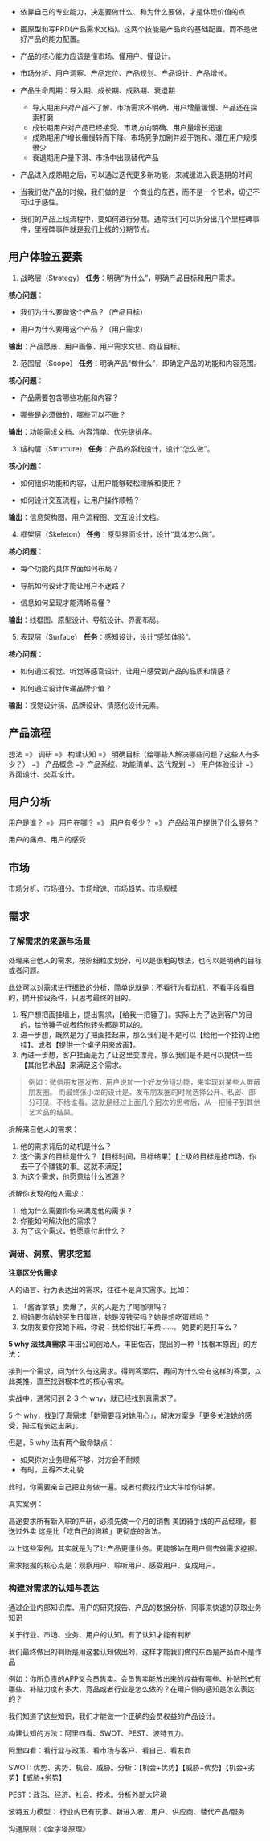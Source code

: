 - 依靠自己的专业能力，决定要做什么、和为什么要做，才是体现价值的点

- 画原型和写PRD(产品需求文档)。这两个技能是产品岗的基础配置，而不是做好产品的能力配置。

- 产品的核心能力应该是懂市场、懂用户、懂设计。

- 市场分析、用户洞察、产品定位、产品规划、产品设计、产品增长。

- 产品生命周期：导入期、成长期、成熟期、衰退期
  - 导入期用户对产品不了解、市场需求不明确、用户增量缓慢、产品还在探索打磨
  - 成长期用户对产品已经接受、市场方向明确、用户量增长迅速
  - 成熟期用户增长缓慢转而下降、市场竞争加剧并趋于饱和、潜在用户规模很少
  - 衰退期用户量下滑、市场中出现替代产品

- 产品进入成熟期之后，可以通过迭代更多新功能，来减缓进入衰退期的时间

- 当我们做产品的时候，我们做的是一个商业的东西，而不是一个艺术，切记不可过于感性。

- 我们的产品上线流程中，要如何进行分期。通常我们可以拆分出几个里程碑事件，里程碑事件就是我们上线的分期节点。

## 用户体验五要素

1. 战略层（Strategy）
**任务**：明确“为什么”，明确产品目标和用户需求。

**核心问题**：

- 我们为什么要做这个产品？（产品目标）

- 用户为什么要用这个产品？（用户需求）

**输出**：产品愿景、用户画像、用户需求文档、商业目标。

2. 范围层（Scope）
**任务**：明确产品“做什么”，即确定产品的功能和内容范围。

**核心问题**：

- 产品需要包含哪些功能和内容？

- 哪些是必须做的，哪些可以不做？

**输出**：功能需求文档、内容清单、优先级排序。

3. 结构层（Structure）
**任务**：产品的系统设计，设计“怎么做”。

**核心问题**：

- 如何组织功能和内容，让用户能够轻松理解和使用？

- 如何设计交互流程，让用户操作顺畅？

**输出**：信息架构图、用户流程图、交互设计文档。

4. 框架层（Skeleton）
**任务**：原型界面设计，设计“具体怎么做”。

**核心问题**：

- 每个功能的具体界面如何布局？

- 导航如何设计才能让用户不迷路？

- 信息如何呈现才能清晰易懂？

**输出**：线框图、原型设计、导航设计、界面布局。

5. 表现层（Surface）
**任务**：感知设计，设计“感知体验”。

**核心问题**：

- 如何通过视觉、听觉等感官设计，让用户感受到产品的品质和情感？

- 如何通过设计传递品牌价值？

**输出**：视觉设计稿、品牌设计、情感化设计元素。


## 产品流程

想法 =》 调研 =》 构建认知 =》 明确目标（给哪些人解决哪些问题？这些人有多少？） =》 产品概念 =》产品系统、功能清单、迭代规划 =》 用户体验设计 =》 界面设计、交互设计。

## 用户分析

用户是谁？ =》 用户在哪？ =》 用户有多少？ =》 产品给用户提供了什么服务？

用户的痛点、用户的感受

## 市场

市场分析、市场细分、市场增速、市场趋势、市场规模

## 需求

### 了解需求的来源与场景

处理来自他人的需求，按照细粒度划分，可以是很粗的想法，也可以是明确的目标或者问题。

此处可以对需求进行细致的分析，简单说就是：不看行为看动机，不看手段看目的，抛开预设条件，只思考最终的目的。
  1. 客户想把画挂墙上，提出需求，【给我一把锤子】。实际上为了达到客户的目的，给他锤子或者给他转头都是可以的。
  2. 进一步想，既然是为了把画挂起来，那么我们是不是可以【给他一个挂钩让他挂】、或者【提供一个桌子用来放画】。
  3. 再进一步想，客户挂画是为了让这里变漂亮，那么我们是不是可以提供一些【其他艺术品】来满足这个需求。

> 例如：微信朋友圈发布，用户说加一个好友分组功能，来实现对某些人屏蔽朋友圈。 而最终张小龙的设计是，发布朋友圈的时候选择公开、私密、部分可见、不给谁看。这就是经过上面几个层次的思考后，从一把锤子到其他艺术品的结果。


拆解来自他人的需求：
 1. 他的需求背后的动机是什么？
 2. 这个需求的目标是什么？【目标时间，目标结果】【上级的目标是抢市场，你去干了个赚钱的事。这就不满足】
 3. 为这个需求，他愿意给什么资源？


拆解你发现的他人需求：
 1. 他为什么需要你你来满足他的需求？
 2. 你能如何解决他的需求？
 3. 为了这个需求，他愿意付出什么？


### 调研、洞察、需求挖掘

**注意区分伪需求**

人的语言、行为表达出的需求，往往不是真实需求。比如：
1. 「酱香拿铁」卖爆了，买的人是为了喝咖啡吗？
2. 妈妈要你给她买生日蛋糕，她是没钱买吗？她是想吃蛋糕吗？
3. 女朋友要你接她下班，你说：我给你出打车费……。 她要的是打车么？

**5 why 法找真需求**
丰田公司创始人，丰田佐吉，提出的一种「找根本原因」的方法：

接到一个需求，问为什么有这需求。得到答案后，再问为什么会有这样的答案，以此类推，直至找到根本性的核心需求。

实战中，通常问到 2-3 个 why，就已经找到真需求了。

5 个 why，找到了真需求「她需要我对她用心」，解决方案是「更多关注她的感受，把过程表达出来」。

但是，5 why 法有两个致命缺点：

- 如果你对业务理解不够，对方会不耐烦
- 有时，显得不太礼貌

此时，你需要亲自己把业务做一遍。或者付费找行业大牛给你讲解。

真实案例：

高途要求所有新入职的产研，必须先做一个月的销售
美团骑手线的产品经理，都送过外卖
这是比「吃自己的狗粮」更彻底的做法。

以上这些案例，其实就是为了让产品更懂业务。更能够站在用户侧去做需求挖掘。

需求挖掘的核心点是：观察用户、聆听用户、感受用户、变成用户。


### 构建对需求的认知与表达

通过企业内部知识库、用户的研究报告、产品的数据分析、同事来快速的获取业务知识

关于行业、市场、业务、用户的认知，有了认知才能有判断

我们最终做出的判断是用这套认知做出的，这样才能我们做的东西是产品而不是作品

例如：你所负责的APP又会员售卖。会员售卖能放出来的权益有哪些、补贴形式有哪些、补贴力度有多大，竞品或者行业是怎么做的？在用户侧的感知是怎么表达的？ 

我们知道了这些知识，我们才能做一个正确的会员权益的产品设计。

构建认知的方法：阿里四看、SWOT、PEST、波特五力。

阿里四看：看行业与政策、看市场与客户、看自己、看友商

SWOT: 优势、劣势、机会、威胁。分析：【机会+优势】【威胁+优势】【机会+劣势】【威胁+劣势】

PEST：政治、经济、社会、技术。分析外部大环境

波特五力模型： 行业内已有玩家、新进入者、用户、供应商、替代产品/服务

沟通原则：《金字塔原理》

